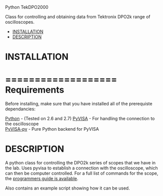 Python TekDPO2000

Class for controlling and obtaining data from Tektronix DPO2k range
of oscilloscopes.

- [INSTALLATION](#installation)
- [DESCRIPTION](#description)

# INSTALLATION

===================
Requirements
===================

Before installing, make sure that you have installed all of the prerequiste dependancies:

[Python](https://www.python.org/) 				- (Tested on 2.6 and 2.7)
[PyVISA](http://pyvisa.readthedocs.io/en/stable/)		- For handling the connection to the oscilloscope	
[PyVISA-py](https://pyvisa-py.readthedocs.io/en/latest/)	- Pure Python backend for PyVISA					

# DESCRIPTION

A python class for controlling the DPO2k series of scopes that we have in the
lab. Uses pyvisa to establish a connection with the oscilloscope, which can then
be computer controlled. For a full list of commands for the scope, the [programmers guide is available](http://www.tek.com/oscilloscope/mso2000-dpo2000-manual/mso2000b-dpo2000b-mso2000-and-dpo2000-series). 

Also contains an example script showing how it can be used. 


